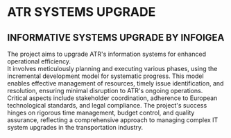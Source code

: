 # ATR SYSTEMS UPGRADE
## INFORMATIVE SYSTEMS UPGRADE BY INFOIGEA

The project aims to upgrade ATR's information systems for enhanced operational efficiency.  
It involves meticulously planning and executing various phases, using the incremental development model for systematic progress. This model enables effective management of resources, timely issue identification, and resolution, ensuring minimal disruption to ATR's ongoing operations.   
Critical aspects include stakeholder coordination, adherence to European technological standards, and legal compliance. The project's success hinges on rigorous time management, budget control, and quality assurance, reflecting a comprehensive approach to managing complex IT system upgrades in the transportation industry.
